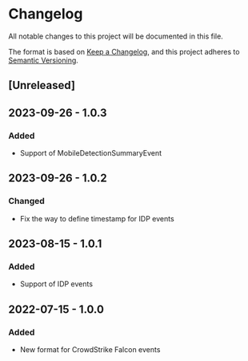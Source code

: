 # Changelog

All notable changes to this project will be documented in this file.

The format is based on [Keep a Changelog](https://keepachangelog.com/en/1.0.0/),
and this project adheres to [Semantic Versioning](https://semver.org/spec/v2.0.0.html).

## [Unreleased]

## 2023-09-26 - 1.0.3

### Added

- Support of MobileDetectionSummaryEvent

## 2023-09-26 - 1.0.2

### Changed

- Fix the way to define timestamp for IDP events

## 2023-08-15 - 1.0.1

### Added

- Support of IDP events

## 2022-07-15 - 1.0.0

### Added

- New format for CrowdStrike Falcon events
